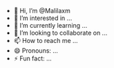 - 👋 Hi, I’m @Malilaxm
- 👀 I’m interested in ...
- 🌱 I’m currently learning ...
- 💞️ I’m looking to collaborate on ...
- 📫 How to reach me ...
- 😄 Pronouns: ...
- ⚡ Fun fact: ...

<!---
Malilaxm/Malilaxm is a ✨ special ✨ repository because its `README.md` (this file) appears on your GitHub profile.
You can click the Preview link to take a look at your changes.
--->
